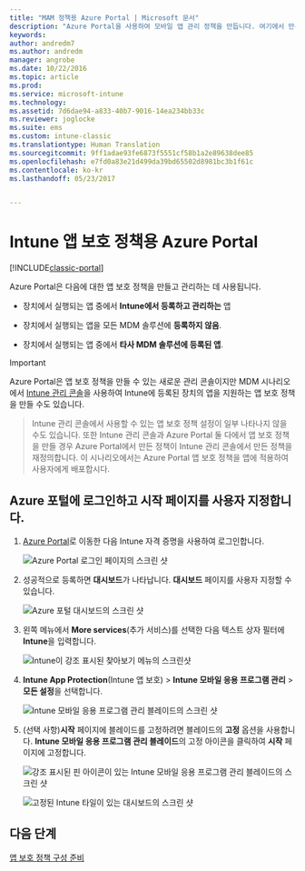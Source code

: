 ```yaml
---
title: "MAM 정책용 Azure Portal | Microsoft 문서"
description: "Azure Portal을 사용하여 모바일 앱 관리 정책을 만듭니다. 여기에서 만든 정책은 Intune에 등록되었거나 등록되지 않은 장치에 적용할 수 있습니다."
keywords: 
author: andredm7
ms.author: andredm
manager: angrobe
ms.date: 10/22/2016
ms.topic: article
ms.prod: 
ms.service: microsoft-intune
ms.technology: 
ms.assetid: 7d6dae94-a833-40b7-9016-14ea234bb33c
ms.reviewer: joglocke
ms.suite: ems
ms.custom: intune-classic
ms.translationtype: Human Translation
ms.sourcegitcommit: 9ff1adae93fe6873f5551cf58b1a2e89638dee85
ms.openlocfilehash: e7fd0a83e21d499da39bd65502d8981bc3b1f61c
ms.contentlocale: ko-kr
ms.lasthandoff: 05/23/2017


---
```


# <a name="azure-portal-for-intune-app-protection-policies"></a>Intune 앱 보호 정책용 Azure Portal

[!INCLUDE[classic-portal](../includes/classic-portal.md)]

Azure Portal은 다음에 대한 앱 보호 정책을 만들고 관리하는 데 사용됩니다.

- 장치에서 실행되는 앱 중에서 **Intune에서 등록하고 관리하는** 앱

- 장치에서 실행되는 앱을 모든 MDM 솔루션에 **등록하지 않음**.
- 장치에서 실행되는 앱 중에서 **타사 MDM 솔루션에 등록된 앱**.

>[!IMPORTANT]
> Azure Portal은 앱 보호 정책을 만들 수 있는 새로운 관리 콘솔이지만 MDM 시나리오에서 [Intune 관리 콘솔](configure-and-deploy-mobile-application-management-policies-in-the-microsoft-intune-console.md)을 사용하여 Intune에 등록된 장치의 앱을 지원하는 앱 보호 정책을 만들 수도 있습니다.

> Intune 관리 콘솔에서 사용할 수 있는 앱 보호 정책 설정이 일부 나타나지 않을 수도 있습니다. 또한 Intune 관리 콘솔과 Azure Portal 둘 다에서 앱 보호 정책을 만들 경우 Azure Portal에서 만든 정책이 Intune 관리 콘솔에서 만든 정책을 재정의합니다. 이 시나리오에서는 Azure Portal 앱 보호 정책을 앱에 적용하여 사용자에게 배포합시다.


## <a name="sign-in-to-the-azure-portal-and-customize-your-start-page"></a>Azure 포털에 로그인하고 시작 페이지를 사용자 지정합니다.

1.  [Azure Portal](https://portal.azure.com)로 이동한 다음 Intune 자격 증명을 사용하여 로그인합니다.

    ![Azure Portal 로그인 페이지의 스크린 샷](../media/AppManagement/AzurePortal_MAMSigninPage.png)

2.  성공적으로 등록하면 **대시보드**가 나타납니다. **대시보드** 페이지를 사용자 지정할 수 있습니다.

    ![Azure 포털 대시보드의 스크린 샷](../media/AppManagement/AzurePortal_MAMStartboard_NoMAM.png)

3.  왼쪽 메뉴에서 **More services**(추가 서비스)를 선택한 다음 텍스트 상자 필터에 **Intune**을 입력합니다.

    ![Intune이 강조 표시된 찾아보기 메뉴의 스크린샷](../media/AppManagement/MAM-Azure-Portal-1.png)

4.  **Intune App Protection**(Intune 앱 보호) > **Intune 모바일 응용 프로그램 관리** > **모든 설정**을 선택합니다.

    ![Intune 모바일 응용 프로그램 관리 블레이드의 스크린 샷](../media/AppManagement/MAM-Azure-Portal-2.png)

5. (선택 사항)**시작** 페이지에 블레이드를 고정하려면 블레이드의 **고정** 옵션을 사용합니다. **Intune 모바일 응용 프로그램 관리 블레이드**의 고정 아이콘을 클릭하여 **시작** 페이지에 고정합니다.

    ![강조 표시된 핀 아이콘이 있는 Intune 모바일 응용 프로그램 관리 블레이드의 스크린 샷](../media/AppManagement/AzurePortal_MAM_PinBladeAction.png)

    ![고정된 Intune 타일이 있는 대시보드의 스크린 샷](../media/AppManagement/AzurePortal_MAM_Startboard_withMAM.png)

## <a name="next-steps"></a>다음 단계
[앱 보호 정책 구성 준비](get-ready-to-configure-mobile-app-management-policies-with-microsoft-intune.md)

